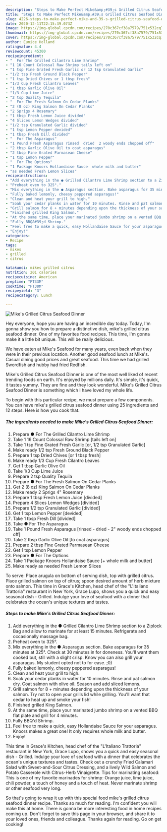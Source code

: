 ```yaml
---
description: "Steps to Make Perfect Mike&amp;#39;s Grilled Citrus Seafood Dinner"
title: "Steps to Make Perfect Mike&amp;#39;s Grilled Citrus Seafood Dinner"
slug: 4226-steps-to-make-perfect-mike-and-39-s-grilled-citrus-seafood-dinner
date: 2020-12-11T22:15:39.073Z
image: https://img-global.cpcdn.com/recipes/270c367cf38a7579/751x532cq70/mikes-grilled-citrus-seafood-dinner-recipe-main-photo.jpg
thumbnail: https://img-global.cpcdn.com/recipes/270c367cf38a7579/751x532cq70/mikes-grilled-citrus-seafood-dinner-recipe-main-photo.jpg
cover: https://img-global.cpcdn.com/recipes/270c367cf38a7579/751x532cq70/mikes-grilled-citrus-seafood-dinner-recipe-main-photo.jpg
author: Eunice Holland
ratingvalue: 4.4
reviewcount: 45300
recipeingredient:
- "  For The Grilled Cilantro Lime Shrimp"
- "1 16 Count Colossal Raw Shrimp tails left on"
- "1 tsp Fine Grated Fresh Garlic or 12 tsp Granulated Garlic"
- "1/2 tsp Fresh Ground Black Pepper"
- "1 tsp Dried Chives or 1 tbsp fresh"
- "1/3 Cup Fresh Cilantro Leaves"
- "1 tbsp Garlic Olive Oil"
- "1/3 Cup Lime Juice"
- "2 tsp Quality Tequila"
- "  For The Fresh Salmon On Cedar Planks"
- "2 (8 oz) King Salmon On Cedar Planks"
- "2 Sprigs 4 Rosemary"
- "1 tbsp Fresh Lemon Juice divided"
- "4 Slices Lemon Wedges divided"
- "1/2 tsp Granulated Garlic divided"
- "1 tsp Lemon Pepper devided"
- "1 tbsp Fresh Dill divided"
- "  For The Asparagus"
- "1 Pound Fresh Asparagus rinsed  dried  2 woody ends chopped off"
- "2 tbsp Garlic Olive Oil to coat asparagus"
- "2 tbsp Fine Grated Parmasean Cheese"
- "1 tsp Lemon Pepper"
- "  For The Options"
- "1 Package Knoors Hollandaise Sauce  whole milk and butter"
- "as needed Fresh Lemon Slices"
recipeinstructions:
- "Add everything in the ● Grilled Cilantro Lime Shrimp section to a Ziplock Bag and allow to marinate for at least 15 minutes. Refrigerate and occasionally massage bag."
- "Preheat oven to 325°."
- "Mix everything in the ● Asparagus section. Bake asparagus for 35 minutes at 325°. Check at 30 minutes in for doneness. You&#39;ll want them cooked but, still with a slight crisp. Know you can also grill your asparagus. My student opted not to for ease. ;0)"
- "Fully baked lemonly, cheesy peppered asparagus!"
- "Clean and heat your grill to high."
- "Soak your cedar planks in water for 10 minutes. Rinse and pat salmon dry. Coat salmon with olive oil. Season and add sliced lemons."
- "Grill salmon for 8 + minutes depending upon the thickness of your salmon. Try not to open your grills lid while grilling. You&#39;ll want that cedar to heat up and smoke your fish!"
- "Finished grilled King Salmon."
- "At the same time, place your marinated jumbo shrimp on a vented BBQ flat plate and grill for 4 minutes."
- "Fully BBQ&#39;d Shrimp."
- "Feel free to make a quick, easy Hollandaise Sauce for your asparagus. Knoors makes a great one! It only requires whole milk and butter."
- "Enjoy!"
categories:
- Recipe
tags:
- mikes
- grilled
- citrus

katakunci: mikes grilled citrus 
nutrition: 201 calories
recipecuisine: American
preptime: "PT33M"
cooktime: "PT30M"
recipeyield: "3"
recipecategory: Lunch

---
```



![Mike&#39;s Grilled Citrus Seafood Dinner](https://img-global.cpcdn.com/recipes/270c367cf38a7579/751x532cq70/mikes-grilled-citrus-seafood-dinner-recipe-main-photo.jpg)

Hey everyone, hope you are having an incredible day today. Today, I'm gonna show you how to prepare a distinctive dish, mike&#39;s grilled citrus seafood dinner. One of my favorites food recipes. This time, I'm gonna make it a little bit unique. This will be really delicious.

We have eaten at Mike&#39;s Seafood for many years, even back when they were in their previous location. Another good seafood lunch at Mike&#39;s. Casual dining good prices and great seafood. This time we had grilled Swordfish and hubby had fried Redfish.

Mike&#39;s Grilled Citrus Seafood Dinner is one of the most well liked of recent trending foods on earth. It's enjoyed by millions daily. It's simple, it's quick, it tastes yummy. They are fine and they look wonderful. Mike&#39;s Grilled Citrus Seafood Dinner is something which I have loved my whole life.


To begin with this particular recipe, we must prepare a few components. You can have mike&#39;s grilled citrus seafood dinner using 25 ingredients and 12 steps. Here is how you cook that.

<!--inarticleads1-->

##### The ingredients needed to make Mike&#39;s Grilled Citrus Seafood Dinner:

1. Prepare  ● For The Grilled Cilantro Lime Shrimp
1. Take 1 16 Count Colossal Raw Shrimp [tails left on]
1. Take 1 tsp Fine Grated Fresh Garlic [or, 1/2 tsp Granulated Garlic]
1. Make ready 1/2 tsp Fresh Ground Black Pepper
1. Prepare 1 tsp Dried Chives [or 1 tbsp fresh]
1. Make ready 1/3 Cup Fresh Cilantro Leaves
1. Get 1 tbsp Garlic Olive Oil
1. Take 1/3 Cup Lime Juice
1. Prepare 2 tsp Quality Tequila
1. Prepare  ● For The Fresh Salmon On Cedar Planks
1. Get 2 (8 oz) King Salmon On Cedar Planks
1. Make ready 2 Sprigs 4&#34; Rosemary
1. Prepare 1 tbsp Fresh Lemon Juice [divided]
1. Prepare 4 Slices Lemon Wedges [divided]
1. Prepare 1/2 tsp Granulated Garlic [divided]
1. Get 1 tsp Lemon Pepper [devided]
1. Take 1 tbsp Fresh Dill [divided]
1. Take  ● For The Asparagus
1. Take 1 Pound Fresh Asparagus [rinsed - dried - 2&#34; woody ends chopped off]
1. Take 2 tbsp Garlic Olive Oil [to coat asparagus]
1. Prepare 2 tbsp Fine Grated Parmasean Cheese
1. Get 1 tsp Lemon Pepper
1. Prepare  ● For The Options
1. Take 1 Package Knoors Hollandaise Sauce [+ whole milk and butter]
1. Make ready as needed Fresh Lemon Slices


To serve: Place arugula on bottom of serving dish, top with grilled citrus. Place grilled salmon on top of citrus; spoon desired amount of herb mixture onto salmon. This time in Grace&#39;s Kitchen, head chef of the &#34;L&#39;Italiano Trattoria&#34; restaurant in New York, Grace Lupo, shows you a quick and easy seasonal dish - Grilled. Indulge your love of seafood with a dinner that celebrates the ocean&#39;s unique textures and tastes. 

<!--inarticleads2-->

##### Steps to make Mike&#39;s Grilled Citrus Seafood Dinner:

1. Add everything in the ● Grilled Cilantro Lime Shrimp section to a Ziplock Bag and allow to marinate for at least 15 minutes. Refrigerate and occasionally massage bag.
1. Preheat oven to 325°.
1. Mix everything in the ● Asparagus section. Bake asparagus for 35 minutes at 325°. Check at 30 minutes in for doneness. You&#39;ll want them cooked but, still with a slight crisp. Know you can also grill your asparagus. My student opted not to for ease. ;0)
1. Fully baked lemonly, cheesy peppered asparagus!
1. Clean and heat your grill to high.
1. Soak your cedar planks in water for 10 minutes. Rinse and pat salmon dry. Coat salmon with olive oil. Season and add sliced lemons.
1. Grill salmon for 8 + minutes depending upon the thickness of your salmon. Try not to open your grills lid while grilling. You&#39;ll want that cedar to heat up and smoke your fish!
1. Finished grilled King Salmon.
1. At the same time, place your marinated jumbo shrimp on a vented BBQ flat plate and grill for 4 minutes.
1. Fully BBQ&#39;d Shrimp.
1. Feel free to make a quick, easy Hollandaise Sauce for your asparagus. Knoors makes a great one! It only requires whole milk and butter.
1. Enjoy!


This time in Grace&#39;s Kitchen, head chef of the &#34;L&#39;Italiano Trattoria&#34; restaurant in New York, Grace Lupo, shows you a quick and easy seasonal dish - Grilled. Indulge your love of seafood with a dinner that celebrates the ocean&#39;s unique textures and tastes. Check out a crunchy Fried Calamari Salad with Sweet-and-Sour Citrus Dressing, and a lively Wild Salmon and Potato Casserole with Citrus-Herb Vinaigrette. Tips for marinating seafood: This is one of my favorite marinades for shrimp: Orange juice, lime juice, chili powder, a touch of honey and a touch of heat. Never marinate shrimp or other seafood very long. 

So that's going to wrap it up with this special food mike&#39;s grilled citrus seafood dinner recipe. Thanks so much for reading. I'm confident you will make this at home. There is gonna be more interesting food in home recipes coming up. Don't forget to save this page in your browser, and share it to your loved ones, friends and colleague. Thanks again for reading. Go on get cooking!
